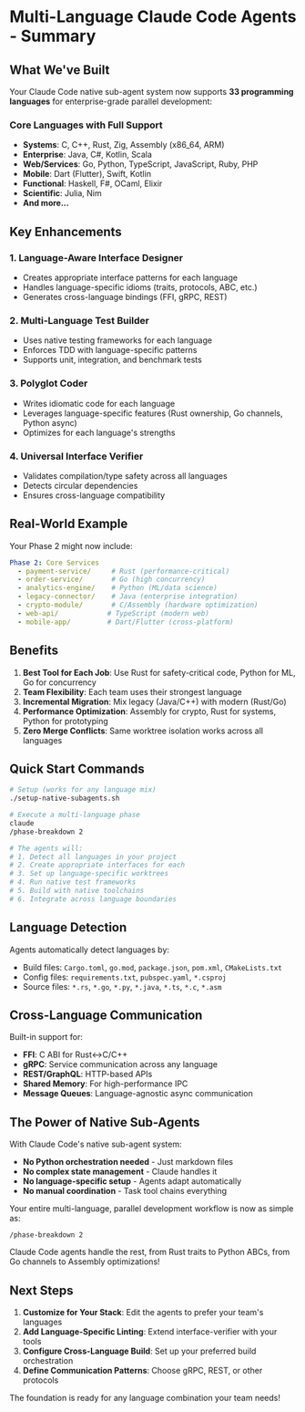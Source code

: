 # Multi-Language Claude Code Agents - Summary

## What We've Built

Your Claude Code native sub-agent system now supports **33 programming languages** for enterprise-grade parallel development:

### Core Languages with Full Support
- **Systems**: C, C++, Rust, Zig, Assembly (x86_64, ARM)
- **Enterprise**: Java, C#, Kotlin, Scala
- **Web/Services**: Go, Python, TypeScript, JavaScript, Ruby, PHP
- **Mobile**: Dart (Flutter), Swift, Kotlin
- **Functional**: Haskell, F#, OCaml, Elixir
- **Scientific**: Julia, Nim
- **And more...**

## Key Enhancements

### 1. Language-Aware Interface Designer
- Creates appropriate interface patterns for each language
- Handles language-specific idioms (traits, protocols, ABC, etc.)
- Generates cross-language bindings (FFI, gRPC, REST)

### 2. Multi-Language Test Builder  
- Uses native testing frameworks for each language
- Enforces TDD with language-specific patterns
- Supports unit, integration, and benchmark tests

### 3. Polyglot Coder
- Writes idiomatic code for each language
- Leverages language-specific features (Rust ownership, Go channels, Python async)
- Optimizes for each language's strengths

### 4. Universal Interface Verifier
- Validates compilation/type safety across all languages
- Detects circular dependencies
- Ensures cross-language compatibility

## Real-World Example

Your Phase 2 might now include:
```yaml
Phase 2: Core Services
  - payment-service/     # Rust (performance-critical)
  - order-service/       # Go (high concurrency)
  - analytics-engine/    # Python (ML/data science)
  - legacy-connector/    # Java (enterprise integration)
  - crypto-module/       # C/Assembly (hardware optimization)
  - web-api/            # TypeScript (modern web)
  - mobile-app/         # Dart/Flutter (cross-platform)
```

## Benefits

1. **Best Tool for Each Job**: Use Rust for safety-critical code, Python for ML, Go for concurrency
2. **Team Flexibility**: Each team uses their strongest language
3. **Incremental Migration**: Mix legacy (Java/C++) with modern (Rust/Go)
4. **Performance Optimization**: Assembly for crypto, Rust for systems, Python for prototyping
5. **Zero Merge Conflicts**: Same worktree isolation works across all languages

## Quick Start Commands

```bash
# Setup (works for any language mix)
./setup-native-subagents.sh

# Execute a multi-language phase
claude
/phase-breakdown 2

# The agents will:
# 1. Detect all languages in your project
# 2. Create appropriate interfaces for each
# 3. Set up language-specific worktrees
# 4. Run native test frameworks
# 5. Build with native toolchains
# 6. Integrate across language boundaries
```

## Language Detection

Agents automatically detect languages by:
- Build files: `Cargo.toml`, `go.mod`, `package.json`, `pom.xml`, `CMakeLists.txt`
- Config files: `requirements.txt`, `pubspec.yaml`, `*.csproj`
- Source files: `*.rs`, `*.go`, `*.py`, `*.java`, `*.ts`, `*.c`, `*.asm`

## Cross-Language Communication

Built-in support for:
- **FFI**: C ABI for Rust↔C/C++
- **gRPC**: Service communication across any language
- **REST/GraphQL**: HTTP-based APIs
- **Shared Memory**: For high-performance IPC
- **Message Queues**: Language-agnostic async communication

## The Power of Native Sub-Agents

With Claude Code's native sub-agent system:
- **No Python orchestration needed** - Just markdown files
- **No complex state management** - Claude handles it
- **No language-specific setup** - Agents adapt automatically
- **No manual coordination** - Task tool chains everything

Your entire multi-language, parallel development workflow is now as simple as:
```
/phase-breakdown 2
```

Claude Code agents handle the rest, from Rust traits to Python ABCs, from Go channels to Assembly optimizations!

## Next Steps

1. **Customize for Your Stack**: Edit the agents to prefer your team's languages
2. **Add Language-Specific Linting**: Extend interface-verifier with your tools
3. **Configure Cross-Language Build**: Set up your preferred build orchestration
4. **Define Communication Patterns**: Choose gRPC, REST, or other protocols

The foundation is ready for any language combination your team needs!